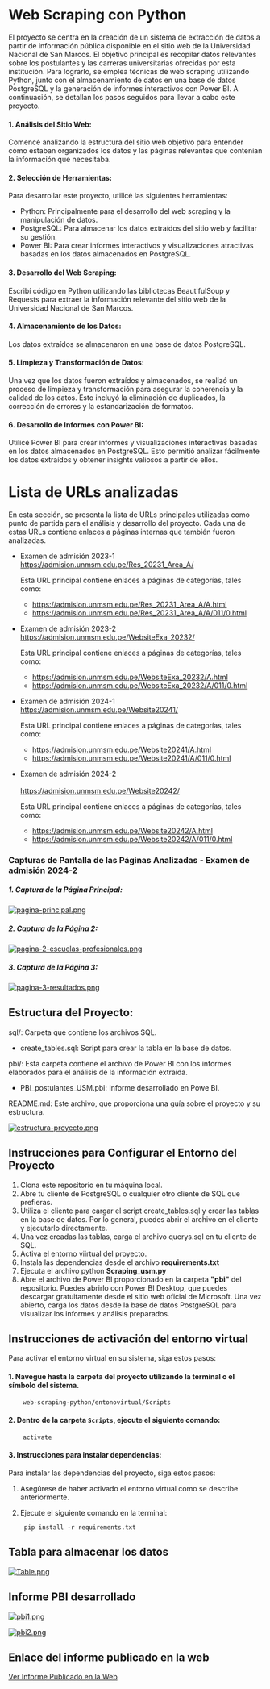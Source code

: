 # Web Scraping con Python

El proyecto se centra en la creación de un sistema de extracción de datos a partir de información pública disponible en el sitio web de la Universidad Nacional de San Marcos. El objetivo principal es recopilar datos relevantes sobre los postulantes y las carreras universitarias ofrecidas por esta institución. Para lograrlo, se emplea técnicas de web scraping utilizando Python, junto con el almacenamiento de datos en una base de datos PostgreSQL y la generación de informes interactivos con Power BI. A continuación, se detallan los pasos seguidos para llevar a cabo este proyecto.

#### 1. Análisis del Sitio Web:

Comencé analizando la estructura del sitio web objetivo para entender cómo estaban organizados los datos y las páginas relevantes que contenían la información que necesitaba.

#### 2. Selección de Herramientas:

Para desarrollar este proyecto, utilicé las siguientes herramientas:

- Python: Principalmente para el desarrollo del web scraping y la manipulación de datos.
- PostgreSQL: Para almacenar los datos extraídos del sitio web y facilitar su gestión.
- Power BI: Para crear informes interactivos y visualizaciones atractivas basadas en los datos almacenados en PostgreSQL.

#### 3. Desarrollo del Web Scraping:

Escribí código en Python utilizando las bibliotecas BeautifulSoup y Requests para extraer la información relevante del sitio web de la Universidad Nacional de San Marcos.

#### 4. Almacenamiento de los Datos:

Los datos extraídos se almacenaron en una base de datos PostgreSQL. 

#### 5. Limpieza y Transformación de Datos:

Una vez que los datos fueron extraídos y almacenados, se realizó un proceso de limpieza y transformación para asegurar la coherencia y la calidad de los datos. Esto incluyó la eliminación de duplicados, la corrección de errores y la estandarización de formatos.

#### 6. Desarrollo de Informes con Power BI:

Utilicé Power BI para crear informes y visualizaciones interactivas basadas en los datos almacenados en PostgreSQL. Esto permitió analizar fácilmente los datos extraídos y obtener insights valiosos a partir de ellos.

# Lista de URLs analizadas

En esta sección, se presenta la lista de URLs principales utilizadas como punto de partida para el análisis y desarrollo del proyecto. Cada una de estas URLs contiene enlaces a páginas internas que también fueron analizadas.

- Examen de admisión 2023-1<br>
https://admision.unmsm.edu.pe/Res_20231_Area_A/

	Esta URL principal contiene enlaces a páginas de categorías, tales como:
	
	- 	https://admision.unmsm.edu.pe/Res_20231_Area_A/A.html
	- 	https://admision.unmsm.edu.pe/Res_20231_Area_A/A/011/0.html

- Examen de admisión 2023-2<br>
https://admision.unmsm.edu.pe/WebsiteExa_20232/

	Esta URL principal contiene enlaces a páginas de categorías, tales como:
	
	- 	https://admision.unmsm.edu.pe/WebsiteExa_20232/A.html
	- 	https://admision.unmsm.edu.pe/WebsiteExa_20232/A/011/0.html
	
- Examen de admisión 2024-1<br>
https://admision.unmsm.edu.pe/Website20241/

	Esta URL principal contiene enlaces a páginas de categorías, tales como:
	
	- 	https://admision.unmsm.edu.pe/Website20241/A.html
	- 	https://admision.unmsm.edu.pe/Website20241/A/011/0.html
	
- Examen de admisión 2024-2<br><br>
https://admision.unmsm.edu.pe/Website20242/

	Esta URL principal contiene enlaces a páginas de categorías, tales como:
	
	- 	https://admision.unmsm.edu.pe/Website20242/A.html
	- 	https://admision.unmsm.edu.pe/Website20242/A/011/0.html
	
### Capturas de Pantalla de las Páginas Analizadas - Examen de admisión 2024-2

##### 1. Captura de la Página Principal:

[![pagina-principal.png](https://i.postimg.cc/nhgC5Wp6/pagina-principal.png)](https://postimg.cc/5X54QnH3)
##### 2. Captura de la Página 2:

[![pagina-2-escuelas-profesionales.png](https://i.postimg.cc/BQtZ0CYs/pagina-2-escuelas-profesionales.png)](https://postimg.cc/TpMvjnvH)
##### 3. Captura de la Página 3:

[![pagina-3-resultados.png](https://i.postimg.cc/qRVRjC4n/pagina-3-resultados.png)](https://postimg.cc/GBKdptBh)

## Estructura del Proyecto:

sql/: Carpeta que contiene los archivos SQL.

- create_tables.sql: Script para crear la tabla en la base de datos.

pbi/: Esta carpeta contiene el archivo de Power BI con los informes elaborados para el análisis de la información extraída.

- PBI_postulantes_USM.pbi: Informe desarrollado en Powe BI.
  
README.md: Este archivo, que proporciona una guía sobre el proyecto y su estructura.


[![estructura-proyecto.png](https://i.postimg.cc/nhMkWRyD/estructura-proyecto.png)](https://postimg.cc/k23K6cXJ)

## Instrucciones para Configurar el Entorno del Proyecto

1. Clona este repositorio en tu máquina local.
2. Abre tu cliente de PostgreSQL o cualquier otro cliente de SQL que prefieras.
3. Utiliza el cliente para cargar el script create_tables.sql y crear las tablas en la base de datos. Por lo general, puedes abrir el archivo en el cliente y ejecutarlo directamente.
4. Una vez creadas las tablas, carga el archivo querys.sql en tu cliente de SQL.
5. Activa el entorno viirtual del proyecto.
6. Instala las dependencias desde el archivo **requirements.txt**
7. Ejecuta el archivo python **Scraping_usm.py**
8. Abre el archivo de Power BI proporcionado en la carpeta **"pbi"** del repositorio. Puedes abrirlo con Power BI Desktop, que puedes descargar gratuitamente desde el sitio web oficial de Microsoft. Una vez abierto, carga los datos desde la base de datos PostgreSQL para visualizar los informes y análisis preparados.

## Instrucciones de activación del entorno virtual

Para activar el entorno virtual en su sistema, siga estos pasos:

#### 1. Navegue hasta la carpeta del proyecto utilizando la terminal o el símbolo del sistema.

		web-scraping-python/entonovirtual/Scripts

#### 2. Dentro de la carpeta `Scripts`, ejecute el siguiente comando:

		activate

#### 3. Instrucciones para instalar dependencias:

Para instalar las dependencias del proyecto, siga estos pasos:

1. Asegúrese de haber activado el entorno virtual como se describe anteriormente.
2. Ejecute el siguiente comando en la terminal:

		pip install -r requirements.txt

## Tabla para almacenar los datos
[![Table.png](https://i.postimg.cc/Wb1C2nR2/Table.png)](https://postimg.cc/hhNpsVPw)

## Informe PBI desarrollado

[![pbi1.png](https://i.postimg.cc/d0sWJ2S2/pbi1.png)](https://postimg.cc/yDGhPZKx)

[![pbi2.png](https://i.postimg.cc/Sxrr1XNJ/pbi2.png)](https://postimg.cc/211hVSWD)

## Enlace del informe publicado en la web

<a href="https://app.powerbi.com/view?r=eyJrIjoiNzJmNzhmMDMtNjVhYy00M2E4LWI5YWMtYmY5NzVkN2E1MDk4IiwidCI6ImFlNWFkYzNmLWI2MDUtNGRjMy04NmM3LWM5NDgzNjE2MDk3MiJ9" target="_blank"> Ver Informe Publicado en la Web</a>
